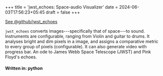 +++
title = 'jwst_echoes: Space-audio Visualizer'
date = 2024-06-03T17:56:23+05:45
draft = false
+++

[See @github/jwst_echoes](https://github.com/CroxxN/jwst_echoes)

`jwst_echoes` converts images---specifically that of space---to sound. Instruments are configurable, ranging from Violin and guitar to drums. It analyses bright and dim pixels in a image, and assigns a comparative metric to every group of pixels (configurable). It can also generate video with progress bar. An ode to James Webb Space Telescope (JWST) and Pink Floyd's echoes.

#### Written in: python
